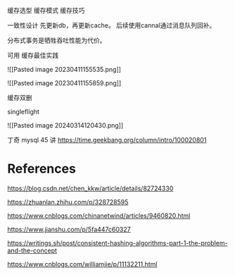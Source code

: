 缓存选型
缓存模式
缓存技巧


一致性设计
先更新db，再更新cache。
后续使用cannal通过消息队列回补。

分布式事务是牺牲吞吐性能为代价。



可用
缓存最佳实践



![[Pasted image 20230411155535.png]]


![[Pasted image 20230411155859.png]]


缓存双删

singleflight


![[Pasted image 20240314120430.png]]


丁奇 mysql 45 讲 https://time.geekbang.org/column/intro/100020801


# References

https://blog.csdn.net/chen_kkw/article/details/82724330

https://zhuanlan.zhihu.com/p/328728595

https://www.cnblogs.com/chinanetwind/articles/9460820.html

https://www.jianshu.com/p/5fa447c60327

https://writings.sh/post/consistent-hashing-algorithms-part-1-the-problem-and-the-concept

https://www.cnblogs.com/williamjie/p/11132211.html